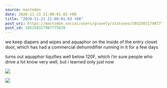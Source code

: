 ```yaml
---
source: mastodon
date: 2020-11-21 21:00:01.03 +00
title: "2020-11-21 21:00:01.03 +00"
post_uri: https://mastodon.social/users/gravely/statuses/105250317987775820
post_id: 105250317987775820
---
```

we keep diapers and wipes and aquaphor on the inside of the entry closet door, which has had a commercial dehumidifier running in it for a few days

turns out aquaphor liquifies well below 120F, which i’m sure people who drive a lot know very well, but i learned only just now


![](/images/105250317836096272.jpg)

![](/images/105250317936609884.jpg)

